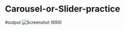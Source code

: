 # Carousel-or-Slider-practice
#output
![Screenshot (690)](https://user-images.githubusercontent.com/77507461/171557564-d79d8082-70c8-4c9e-8476-84790e753228.png)
